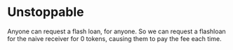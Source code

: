 # Unstoppable

Anyone can request a flash loan, for anyone. So we can request a flashloan for the naive receiver for 0 tokens, causing them to pay the fee each time.